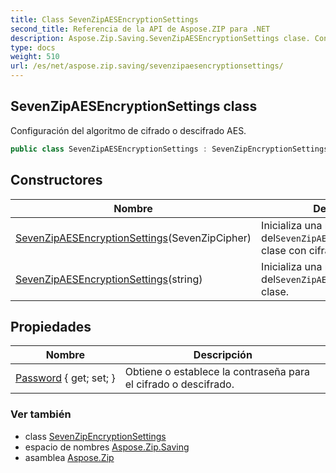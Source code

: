 ```yaml
---
title: Class SevenZipAESEncryptionSettings
second_title: Referencia de la API de Aspose.ZIP para .NET
description: Aspose.Zip.Saving.SevenZipAESEncryptionSettings clase. Configuración del algoritmo de cifrado o descifrado AES.
type: docs
weight: 510
url: /es/net/aspose.zip.saving/sevenzipaesencryptionsettings/
---
```

## SevenZipAESEncryptionSettings class

Configuración del algoritmo de cifrado o descifrado AES.

```csharp
public class SevenZipAESEncryptionSettings : SevenZipEncryptionSettings
```

## Constructores

| Nombre | Descripción |
| --- | --- |
| [SevenZipAESEncryptionSettings](sevenzipaesencryptionsettings/#constructor)(SevenZipCipher) | Inicializa una nueva instancia del`SevenZipAESEncryptionSettings` clase con cifrado externo. |
| [SevenZipAESEncryptionSettings](sevenzipaesencryptionsettings/#constructor_1)(string) | Inicializa una nueva instancia del`SevenZipAESEncryptionSettings` clase. |

## Propiedades

| Nombre | Descripción |
| --- | --- |
| [Password](../../aspose.zip.saving/sevenzipencryptionsettings/password/) { get; set; } | Obtiene o establece la contraseña para el cifrado o descifrado. |

### Ver también

* class [SevenZipEncryptionSettings](../sevenzipencryptionsettings/)
* espacio de nombres [Aspose.Zip.Saving](../../aspose.zip.saving/)
* asamblea [Aspose.Zip](../../)


